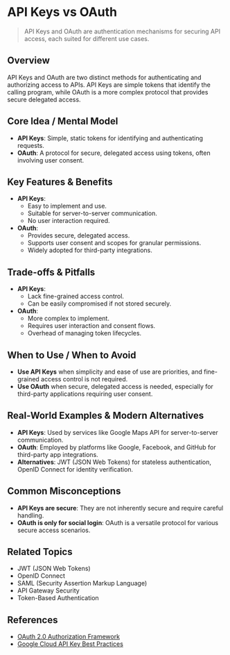 # API Keys vs OAuth

> API Keys and OAuth are authentication mechanisms for securing API access, each suited for different use cases.

## Overview
API Keys and OAuth are two distinct methods for authenticating and authorizing access to APIs. API Keys are simple tokens that identify the calling program, while OAuth is a more complex protocol that provides secure delegated access.

## Core Idea / Mental Model
- **API Keys**: Simple, static tokens for identifying and authenticating requests.
- **OAuth**: A protocol for secure, delegated access using tokens, often involving user consent.

## Key Features & Benefits
- **API Keys**:
  - Easy to implement and use.
  - Suitable for server-to-server communication.
  - No user interaction required.
- **OAuth**:
  - Provides secure, delegated access.
  - Supports user consent and scopes for granular permissions.
  - Widely adopted for third-party integrations.

## Trade-offs & Pitfalls
- **API Keys**:
  - Lack fine-grained access control.
  - Can be easily compromised if not stored securely.
- **OAuth**:
  - More complex to implement.
  - Requires user interaction and consent flows.
  - Overhead of managing token lifecycles.

## When to Use / When to Avoid
- **Use API Keys** when simplicity and ease of use are priorities, and fine-grained access control is not required.
- **Use OAuth** when secure, delegated access is needed, especially for third-party applications requiring user consent.

## Real-World Examples & Modern Alternatives
- **API Keys**: Used by services like Google Maps API for server-to-server communication.
- **OAuth**: Employed by platforms like Google, Facebook, and GitHub for third-party app integrations.
- **Alternatives**: JWT (JSON Web Tokens) for stateless authentication, OpenID Connect for identity verification.

## Common Misconceptions
- **API Keys are secure**: They are not inherently secure and require careful handling.
- **OAuth is only for social login**: OAuth is a versatile protocol for various secure access scenarios.

## Related Topics
- JWT (JSON Web Tokens)
- OpenID Connect
- SAML (Security Assertion Markup Language)
- API Gateway Security
- Token-Based Authentication

## References
- [OAuth 2.0 Authorization Framework](https://datatracker.ietf.org/doc/html/rfc6749)  
- [Google Cloud API Key Best Practices](https://cloud.google.com/docs/authentication/api-keys)